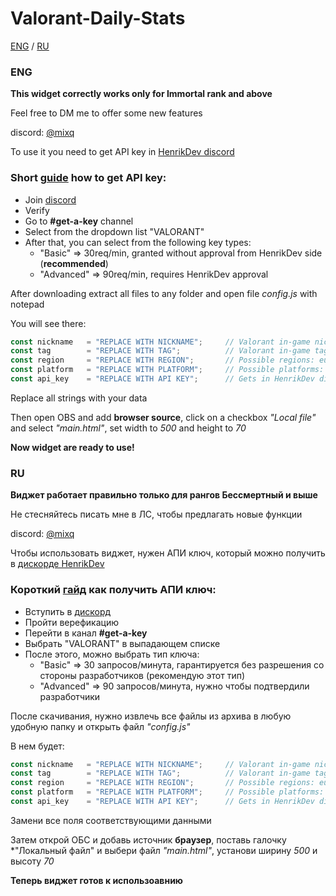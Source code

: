 # Valorant-Daily-Stats

[ENG](#ENG) / [RU](#RU)
### ENG
**This widget correctly works only for Immortal rank and above**

Feel free to DM me to offer some new features 

discord: [@mixq](https://discord.com/users/353798731377934337)

To use it you need to get API key in [HenrikDev discord](https://discord.com/invite/X3GaVkX2YN)

### Short [guide](https://docs.henrikdev.xyz/authentication-and-authorization) how to get API key:

- Join [discord](https://discord.com/invite/X3GaVkX2YN)
- Verify
- Go to **#get-a-key** channel
- Select from the dropdown list "VALORANT"
- After that, you can select from the following key types:
  - "Basic" ⇒ 30req/min, granted without approval from HenrikDev side (**recommended**)
  - "Advanced" ⇒ 90req/min, requires HenrikDev approval

After downloading extract all files to any folder and open file *config.js* with notepad

You will see there: 

```js
const nickname   = "REPLACE WITH NICKNAME";     // Valorant in-game nickname
const tag        = "REPLACE WITH TAG";          // Valorant in-game tag
const region     = "REPLACE WITH REGION";       // Possible regions: eu / na / latam / br / ap / kr
const platform   = "REPLACE WITH PLATFORM";     // Possible platforms: pc / console
const api_key    = "REPLACE WITH API KEY";      // Gets in HenrikDev discord
```
Replace all strings with your data

Then open OBS and add **browser source**, click on a checkbox *"Local file"* and select *"main.html"*, set width to *500* and height to *70*

**Now widget are ready to use!**

### RU
**Виджет работает правильно только для рангов Бессмертный и выше**

Не стесняйтесь писать мне в ЛС, чтобы предлагать новые функции

discord: [@mixq](https://discord.com/users/353798731377934337)

Чтобы использовать виджет, нужен АПИ ключ, который можно получить в [дискорде HenrikDev](https://discord.com/invite/X3GaVkX2YN)

### Короткий [гайд](https://docs.henrikdev.xyz/authentication-and-authorization) как получить АПИ ключ:

- Вступить в [дискорд](https://discord.com/invite/X3GaVkX2YN)
- Пройти верефикацию
- Перейти в канал **#get-a-key**
- Выбрать "VALORANT" в выпадающем списке
- После этого, можно выбрать тип ключа:
  - "Basic" ⇒ 30 запросов/минута, гарантируется без разрешения со стороны разработчиков (рекомендую этот тип)
  - "Advanced" ⇒ 90 запросов/минута, нужно чтобы подтвердили разработчики

После скачивания, нужно извлечь все файлы из архива в любую удобную папку и открыть файл *"config.js"*

В нем будет: 

```js
const nickname   = "REPLACE WITH NICKNAME";     // Valorant in-game nickname
const tag        = "REPLACE WITH TAG";          // Valorant in-game tag
const region     = "REPLACE WITH REGION";       // Possible regions: eu / na / latam / br / ap / kr
const platform   = "REPLACE WITH PLATFORM";     // Possible platforms: pc / console
const api_key    = "REPLACE WITH API KEY";      // Gets in HenrikDev discord
```
Замени все поля соответствующими данными

Затем открой ОБС и добавь источник **браузер**, поставь галочку *"Локальный файл" и выбери файл *"main.html"*, установи ширину *500* и высоту *70*

**Теперь виджет готов к использоавнию**
